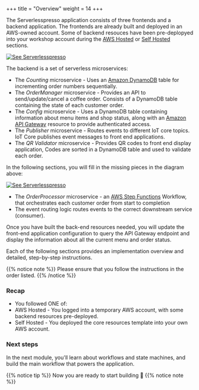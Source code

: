 +++
title = "Overview"
weight = 14
+++

The Serverlesspresso application consists of three frontends and a backend application. The frontends are already built and deployed in an AWS-owned account. Some of backend resouces have been pre-deplopyed into your workshop account during the [AWS Hosted](/0-setup/1-aws-hosted.html) or [Self Hosted](/0-setup/1-self-hosted.html) sections.

[![See Serverlesspresso](/images/se-setup-overview4.png)](https://youtu.be/M6lPZCRCsyA)

The backend is a set of serverless microservices:

* The *Counting* microservice - Uses an [Amazon DynamoDB](https://aws.amazon.com/dynamodb) table for incrementing order numbers sequentially.
* The *OrderManager* microservice - Provides an API to send/update/cancel a coffee order. Consists of a DynamoDB table containing the state of each customer order.
* The *Config* microservice - Uses a DynamoDB table containing information about menu items and shop status, along with an [Amazon API Gateway](https://aws.amazon.com/apigateway) resource to provide authenticated access.
* The *Publisher* microservice - Routes events to different IoT core topics. IoT Core publishes event messages to front end applications.
* The *QR Validator* microservice - Provides QR codes to front end display application, Codes are sorted in a DynamoDB table and used to validate each order.

In the following sections, you will fill in the missing pieces in the diagram above:

[![See Serverlesspresso](/images/se-setup-overview5.png)](https://youtu.be/M6lPZCRCsyA)

* The *OrderProcessor* microservice - an [AWS Step Functions](https://aws.amazon.com/stepfunctions) Workflow, that orchestrates each customer order from start to completion
* The event routing logic routes events to the correct downstream service (consumer).

Once you have built the back-end resources needed, you will update the front-end application configuration to query the API Gateway endpoint and display the information about all the current menu and order status.

Each of the following sections provides an implementation overview and detailed, step-by-step instructions.

{{% notice note %}}
Please ensure that you follow the instructions in the order listed.
{{% /notice %}}

### Recap

* You followed ONE of:
* AWS Hosted -  You logged into a temporary AWS account, with some backend resources pre-deployed.
* Self Hosted - You deployed the core resources template into your own AWS account.

### Next steps

In the next module, you'll learn about workflows and state machines, and build the main workflow that powers the application.

{{% notice tip %}}
Now you are ready to start building 👷
{{% notice note %}}